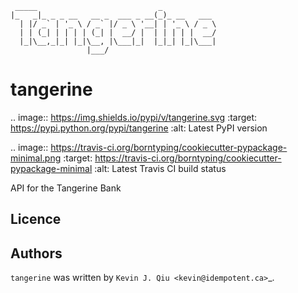 ```
 _____                           _            
|_   _|_ _ _ __   __ _  ___ _ __(_)_ __   ___ 
  | |/ _` | '_ \ / _` |/ _ \ '__| | '_ \ / _ \
  | | (_| | | | | (_| |  __/ |  | | | | |  __/
  |_|\__,_|_| |_|\__, |\___|_|  |_|_| |_|\___|
                 |___/                        
```

tangerine
=========

.. image:: https://img.shields.io/pypi/v/tangerine.svg
    :target: https://pypi.python.org/pypi/tangerine
    :alt: Latest PyPI version

.. image:: https://travis-ci.org/borntyping/cookiecutter-pypackage-minimal.png
   :target: https://travis-ci.org/borntyping/cookiecutter-pypackage-minimal
   :alt: Latest Travis CI build status

API for the Tangerine Bank

Licence
-------

Authors
-------

`tangerine` was written by `Kevin J. Qiu <kevin@idempotent.ca>`_.
